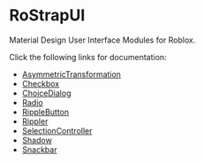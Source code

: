 # RoStrapUI
Material Design User Interface Modules for Roblox.

Click the following links for documentation:
- [AsymmetricTransformation](https://rostrap.github.io/Libraries/RoStrapUI/AsymmetricTransformation/)
- [Checkbox](https://rostrap.github.io/Libraries/RoStrapUI/Checkbox/)
- [ChoiceDialog](https://rostrap.github.io/Libraries/RoStrapUI/ChoiceDialog/)
- [Radio](https://rostrap.github.io/Libraries/RoStrapUI/Radio/)
- [RippleButton](https://rostrap.github.io/Libraries/RoStrapUI/RippleButton/)
- [Rippler](https://rostrap.github.io/Libraries/RoStrapUI/Rippler/)
- [SelectionController](https://rostrap.github.io/Libraries/RoStrapUI/SelectionController/)
- [Shadow](https://rostrap.github.io/Libraries/RoStrapUI/Shadow/)
- [Snackbar](https://rostrap.github.io/Libraries/RoStrapUI/Snackbar/)
